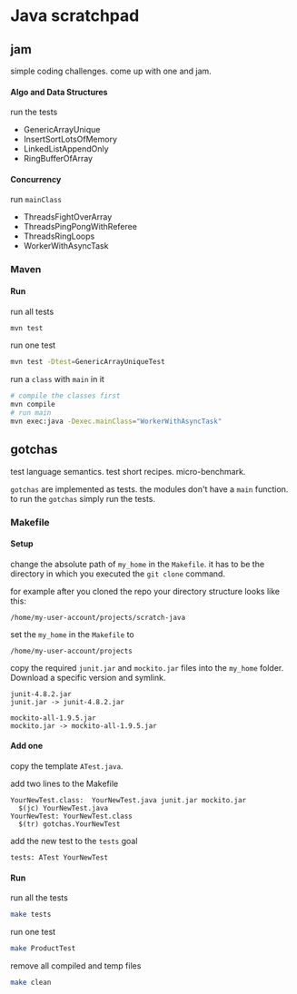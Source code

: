 # Java scratchpad

## jam
simple coding challenges.
come up with one and jam.

#### Algo and Data Structures
run the tests
* GenericArrayUnique
* InsertSortLotsOfMemory
* LinkedListAppendOnly
* RingBufferOfArray

#### Concurrency
run `mainClass`
* ThreadsFightOverArray
* ThreadsPingPongWithReferee
* ThreadsRingLoops
* WorkerWithAsyncTask

### Maven

#### Run
run all tests
```bash
mvn test
```

run one test
```bash
mvn test -Dtest=GenericArrayUniqueTest
```

run a `class` with `main` in it
```bash
# compile the classes first
mvn compile
# run main
mvn exec:java -Dexec.mainClass="WorkerWithAsyncTask"
```

## gotchas
test language semantics.
test short recipes.
micro-benchmark.

`gotchas` are implemented as tests.
the modules don't have a `main` function.
to run the `gotchas` simply run the tests.

### Makefile

#### Setup
change the absolute path of `my_home` in the `Makefile`.
it has to be the directory in which you executed the `git clone` command.

for example after you cloned the repo your directory structure looks like this:
```
/home/my-user-account/projects/scratch-java
```

set the `my_home` in the `Makefile` to
```
/home/my-user-account/projects
```

copy the required `junit.jar` and `mockito.jar` files into the `my_home` folder. Download a specific version and symlink.
```
junit-4.8.2.jar
junit.jar -> junit-4.8.2.jar

mockito-all-1.9.5.jar
mockito.jar -> mockito-all-1.9.5.jar
```

#### Add one
copy the template `ATest.java`.

add two lines to the Makefile
```make
YourNewTest.class:  YourNewTest.java junit.jar mockito.jar
  $(jc) YourNewTest.java
YourNewTest: YourNewTest.class
  $(tr) gotchas.YourNewTest
```

add the new test to the `tests` goal
```make
tests: ATest YourNewTest
```

#### Run
run all the tests
```bash
make tests
```

run one test
```bash
make ProductTest
```

remove all compiled and temp files
```bash
make clean
```
